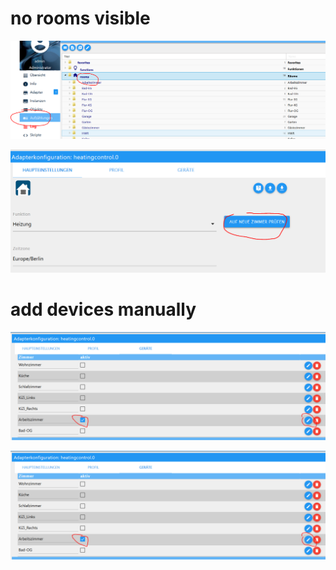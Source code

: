 # no rooms visible

![add_rooms](add_rooms.PNG)

![check_new_rooms](check_new_rooms.PNG)

# add devices manually

![edit_rooms1](edit_rooms1.PNG)


![edit_rooms1](edit_rooms1.PNG)
